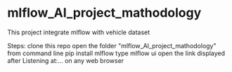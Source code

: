 # mlflow_AI_project_mathodology
This project integrate mlflow with vehicle dataset

Steps:
clone this repo
open the folder "mlflow_AI_project_mathodology" from command line 
pip install mlflow
type mlflow ui
open the link displayed after Listening at:... on any web browser
